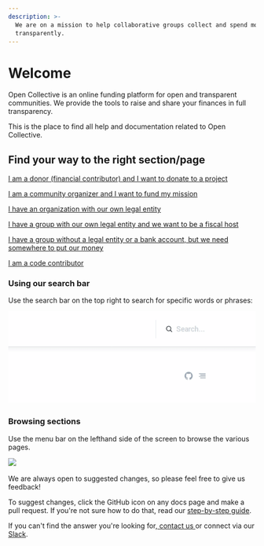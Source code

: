 ```yaml
---
description: >-
  We are on a mission to help collaborative groups collect and spend money
  transparently.
---
```


# Welcome

Open Collective is an online funding platform for open and transparent communities. We provide the tools to raise and share your finances in full transparency.

This is the place to find all help and documentation related to Open Collective.



## Find your way to the right section/page

[I am a donor (financial contributor) and I want to donate to a project](broken-reference)&#x20;

[I am a community organizer and I want to fund my mission ](collectives/collectives.md)

[I have an organization with our own legal entity](broken-reference)&#x20;

[I have a group with our own legal entity and we want to be a fiscal host ](broken-reference)

[I have a group without a legal entity or a bank account, but we need somewhere to put our money ](collectives/add-fiscal-host.md)

[I am a code contributor](contributing/development/)

### Using our search bar

Use the search bar on the top right to search for specific words or phrases:

![](.gitbook/assets/welcome-search-bar-2019-11-26.gif)

### Browsing sections

Use the menu bar on the lefthand side of the screen to browse the various pages.

![](.gitbook/assets/about\_introduction\_browsing\_sections\_2021-08-12.gif)

We are always open to suggested changes, so please feel free to give us feedback!

To suggest changes, click the GitHub icon on any docs page and make a pull request. If you're not sure how to do that, read our [step-by-step guide](contributing/documentation/suggesting-changes.md).

If you can't find the answer you're looking for,[ contact us ](https://opencollective.com/contact)or connect via our [Slack](https://slack.opencollective.com).

